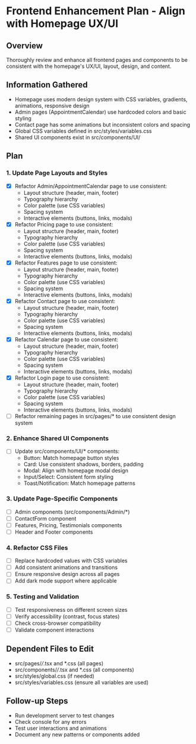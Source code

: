 # Frontend Enhancement Plan - Align with Homepage UX/UI

## Overview
Thoroughly review and enhance all frontend pages and components to be consistent with the homepage's UX/UI, layout, design, and content.

## Information Gathered
- Homepage uses modern design system with CSS variables, gradients, animations, responsive design
- Admin pages (AppointmentCalendar) use hardcoded colors and basic styling
- Contact page has some animations but inconsistent colors and spacing
- Global CSS variables defined in src/styles/variables.css
- Shared UI components exist in src/components/UI/

## Plan

### 1. Update Page Layouts and Styles
- [x] Refactor Admin/AppointmentCalendar page to use consistent:
  - Layout structure (header, main, footer)
  - Typography hierarchy
  - Color palette (use CSS variables)
  - Spacing system
  - Interactive elements (buttons, links, modals)
- [x] Refactor Pricing page to use consistent:
  - Layout structure (header, main, footer)
  - Typography hierarchy
  - Color palette (use CSS variables)
  - Spacing system
  - Interactive elements (buttons, links, modals)
- [x] Refactor Features page to use consistent:
  - Layout structure (header, main, footer)
  - Typography hierarchy
  - Color palette (use CSS variables)
  - Spacing system
  - Interactive elements (buttons, links, modals)
- [x] Refactor Contact page to use consistent:
  - Layout structure (header, main, footer)
  - Typography hierarchy
  - Color palette (use CSS variables)
  - Spacing system
  - Interactive elements (buttons, links, modals)
- [x] Refactor Calendar page to use consistent:
  - Layout structure (header, main, footer)
  - Typography hierarchy
  - Color palette (use CSS variables)
  - Spacing system
  - Interactive elements (buttons, links, modals)
- [x] Refactor Login page to use consistent:
  - Layout structure (header, main, footer)
  - Typography hierarchy
  - Color palette (use CSS variables)
  - Spacing system
  - Interactive elements (buttons, links, modals)
- [ ] Refactor remaining pages in src/pages/* to use consistent design system

### 2. Enhance Shared UI Components
- [ ] Update src/components/UI/* components:
  - Button: Match homepage button styles
  - Card: Use consistent shadows, borders, padding
  - Modal: Align with homepage modal design
  - Input/Select: Consistent form styling
  - Toast/Notification: Match homepage patterns

### 3. Update Page-Specific Components
- [ ] Admin components (src/components/Admin/*)
- [ ] ContactForm component
- [ ] Features, Pricing, Testimonials components
- [ ] Header and Footer components

### 4. Refactor CSS Files
- [ ] Replace hardcoded values with CSS variables
- [ ] Add consistent animations and transitions
- [ ] Ensure responsive design across all pages
- [ ] Add dark mode support where applicable

### 5. Testing and Validation
- [ ] Test responsiveness on different screen sizes
- [ ] Verify accessibility (contrast, focus states)
- [ ] Check cross-browser compatibility
- [ ] Validate component interactions

## Dependent Files to Edit
- src/pages/*/*.tsx and *.css (all pages)
- src/components/*/*.tsx and *.css (all components)
- src/styles/global.css (if needed)
- src/styles/variables.css (ensure all variables are used)

## Follow-up Steps
- Run development server to test changes
- Check console for any errors
- Test user interactions and animations
- Document any new patterns or components added
